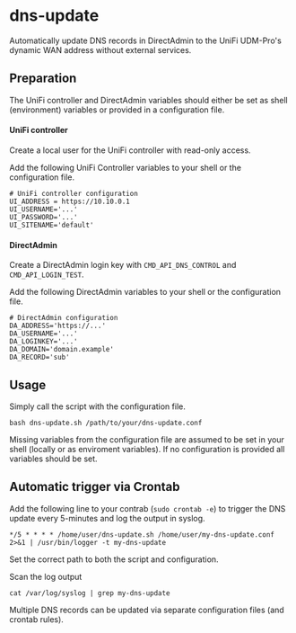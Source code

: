 # dns-update
Automatically update DNS records in DirectAdmin to the UniFi UDM-Pro's dynamic WAN address without external services.

## Preparation

The UniFi controller and DirectAdmin variables should either be set as shell (environment) variables or provided in a configuration file.

#### UniFi controller
Create a local user for the UniFi controller with read-only access.

Add the following UniFi Controller variables to your shell or the configuration file.
```
# UniFi controller configuration
UI_ADDRESS = https://10.10.0.1
UI_USERNAME='...'
UI_PASSWORD='...'
UI_SITENAME='default'
```

#### DirectAdmin
Create a DirectAdmin login key with `CMD_API_DNS_CONTROL` and `CMD_API_LOGIN_TEST`.

Add the following DirectAdmin variables to your shell or the configuration file.
```
# DirectAdmin configuration
DA_ADDRESS='https://...'
DA_USERNAME='...'
DA_LOGINKEY='...'
DA_DOMAIN='domain.example'
DA_RECORD='sub'
```

## Usage

Simply call the script with the configuration file.
 
```
bash dns-update.sh /path/to/your/dns-update.conf
```

Missing variables from the configuration file are assumed to be set in your shell (locally or as enviroment variables).
If no configuration is provided all variables should be set.

## Automatic trigger via Crontab
Add the following line to your contrab (`sudo crontab -e`) to trigger the DNS update every 5-minutes and log the output in syslog.
```
*/5 * * * * /home/user/dns-update.sh /home/user/my-dns-update.conf 2>&1 | /usr/bin/logger -t my-dns-update
```
Set the correct path to both the script and configuration.

Scan the log output
```
cat /var/log/syslog | grep my-dns-update
```


Multiple DNS records can be updated via separate configuration files (and crontab rules).

